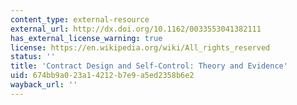 ```yaml
---
content_type: external-resource
external_url: http://dx.doi.org/10.1162/0033553041382111
has_external_license_warning: true
license: https://en.wikipedia.org/wiki/All_rights_reserved
status: ''
title: 'Contract Design and Self-Control: Theory and Evidence'
uid: 674bb9a0-23a1-4212-b7e9-a5ed2358b6e2
wayback_url: ''
---
```

